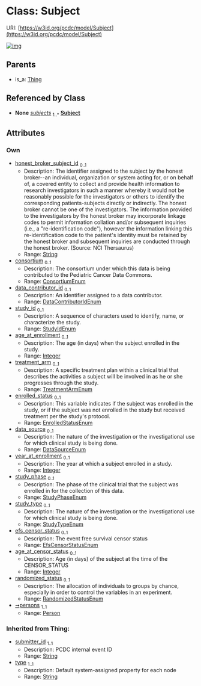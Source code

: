 
# Class: Subject




URI: [https://w3id.org/pcdc/model/Subject](https://w3id.org/pcdc/model/Subject)


[![img](https://yuml.me/diagram/nofunky;dir:TB/class/[Thing],[Person]<persons%201..1-++[Subject&#124;honest_broker_subject_id:string%20%3F;consortium:ConsortiumEnum%20%3F;data_contributor_id:DataContributorIdEnum%20%3F;study_id:StudyIdEnum%20%3F;age_at_enrollment:integer%20%3F;treatment_arm:TreatmentArmEnum%20%3F;enrolled_status:EnrolledStatusEnum%20%3F;data_source:DataSourceEnum%20%3F;year_at_enrollment:integer%20%3F;study_phase:StudyPhaseEnum%20%3F;study_type:StudyTypeEnum%20%3F;efs_censor_status:EfsCensorStatusEnum%20%3F;age_at_censor_status:integer%20%3F;randomized_status:RandomizedStatusEnum%20%3F;submitter_id(i):string;type(i):string],[TimePeriod]++-%20subjects%201..*>[Subject],[OffProtocolTherapyOrStudy]++-%20subjects%201..*>[Subject],[MedicalHistory]++-%20subjects%201..*>[Subject],[SurvivalCharacteristics]++-%20subjects%201..*>[Subject],[FamilyMedicalHistory]++-%20subjects%201..*>[Subject],[VitalsAndAnthropometrics]++-%20subjects%201..*>[Subject],[LaboratoryTest]++-%20subjects%201..*>[Subject],[GeneticAnalysis]++-%20subjects%201..*>[Subject],[FunctionTest]++-%20subjects%201..*>[Subject],[Immunohistochemistry]++-%20subjects%201..*>[Subject],[Imaging]++-%20subjects%201..*>[Subject],[Histology]++-%20subjects%201..*>[Subject],[DiseaseCharacteristics]++-%20subjects%201..*>[Subject],[TumorAssessment]++-%20subjects%201..*>[Subject],[Staging]++-%20subjects%201..*>[Subject],[RadiationTherapy]++-%20subjects%201..*>[Subject],[StemCellTransplant]++-%20subjects%201..*>[Subject],[Medication]++-%20subjects%201..*>[Subject],[TransfusionMedicineProcedures]++-%20subjects%201..*>[Subject],[CellularImmunotherapy]++-%20subjects%201..*>[Subject],[BiopsyAndSurgicalProcedures]++-%20subjects%201..*>[Subject],[ProtocolTreatmentModifications]++-%20subjects%201..*>[Subject],[MinimalResidualDisease]++-%20subjects%201..*>[Subject],[SubjectResponse]++-%20subjects%201..*>[Subject],[AdverseEvents]++-%20subjects%201..*>[Subject],[SubsequentMalignantNeoplasm]++-%20subjects%201..*>[Subject],[PatientReportedOutcomesMetadata]++-%20subjects%201..*>[Subject],[LateEffects]++-%20subjects%201..*>[Subject],[Thing]^-[Subject],[VitalsAndAnthropometrics],[TumorAssessment],[TransfusionMedicineProcedures],[TimePeriod],[SurvivalCharacteristics],[SubsequentMalignantNeoplasm],[SubjectResponse],[StemCellTransplant],[Staging],[RadiationTherapy],[ProtocolTreatmentModifications],[Person],[PatientReportedOutcomesMetadata],[OffProtocolTherapyOrStudy],[MinimalResidualDisease],[Medication],[MedicalHistory],[LateEffects],[LaboratoryTest],[Immunohistochemistry],[Imaging],[Histology],[GeneticAnalysis],[FunctionTest],[FamilyMedicalHistory],[DiseaseCharacteristics],[CellularImmunotherapy],[BiopsyAndSurgicalProcedures],[AdverseEvents])](https://yuml.me/diagram/nofunky;dir:TB/class/[Thing],[Person]<persons%201..1-++[Subject&#124;honest_broker_subject_id:string%20%3F;consortium:ConsortiumEnum%20%3F;data_contributor_id:DataContributorIdEnum%20%3F;study_id:StudyIdEnum%20%3F;age_at_enrollment:integer%20%3F;treatment_arm:TreatmentArmEnum%20%3F;enrolled_status:EnrolledStatusEnum%20%3F;data_source:DataSourceEnum%20%3F;year_at_enrollment:integer%20%3F;study_phase:StudyPhaseEnum%20%3F;study_type:StudyTypeEnum%20%3F;efs_censor_status:EfsCensorStatusEnum%20%3F;age_at_censor_status:integer%20%3F;randomized_status:RandomizedStatusEnum%20%3F;submitter_id(i):string;type(i):string],[TimePeriod]++-%20subjects%201..*>[Subject],[OffProtocolTherapyOrStudy]++-%20subjects%201..*>[Subject],[MedicalHistory]++-%20subjects%201..*>[Subject],[SurvivalCharacteristics]++-%20subjects%201..*>[Subject],[FamilyMedicalHistory]++-%20subjects%201..*>[Subject],[VitalsAndAnthropometrics]++-%20subjects%201..*>[Subject],[LaboratoryTest]++-%20subjects%201..*>[Subject],[GeneticAnalysis]++-%20subjects%201..*>[Subject],[FunctionTest]++-%20subjects%201..*>[Subject],[Immunohistochemistry]++-%20subjects%201..*>[Subject],[Imaging]++-%20subjects%201..*>[Subject],[Histology]++-%20subjects%201..*>[Subject],[DiseaseCharacteristics]++-%20subjects%201..*>[Subject],[TumorAssessment]++-%20subjects%201..*>[Subject],[Staging]++-%20subjects%201..*>[Subject],[RadiationTherapy]++-%20subjects%201..*>[Subject],[StemCellTransplant]++-%20subjects%201..*>[Subject],[Medication]++-%20subjects%201..*>[Subject],[TransfusionMedicineProcedures]++-%20subjects%201..*>[Subject],[CellularImmunotherapy]++-%20subjects%201..*>[Subject],[BiopsyAndSurgicalProcedures]++-%20subjects%201..*>[Subject],[ProtocolTreatmentModifications]++-%20subjects%201..*>[Subject],[MinimalResidualDisease]++-%20subjects%201..*>[Subject],[SubjectResponse]++-%20subjects%201..*>[Subject],[AdverseEvents]++-%20subjects%201..*>[Subject],[SubsequentMalignantNeoplasm]++-%20subjects%201..*>[Subject],[PatientReportedOutcomesMetadata]++-%20subjects%201..*>[Subject],[LateEffects]++-%20subjects%201..*>[Subject],[Thing]^-[Subject],[VitalsAndAnthropometrics],[TumorAssessment],[TransfusionMedicineProcedures],[TimePeriod],[SurvivalCharacteristics],[SubsequentMalignantNeoplasm],[SubjectResponse],[StemCellTransplant],[Staging],[RadiationTherapy],[ProtocolTreatmentModifications],[Person],[PatientReportedOutcomesMetadata],[OffProtocolTherapyOrStudy],[MinimalResidualDisease],[Medication],[MedicalHistory],[LateEffects],[LaboratoryTest],[Immunohistochemistry],[Imaging],[Histology],[GeneticAnalysis],[FunctionTest],[FamilyMedicalHistory],[DiseaseCharacteristics],[CellularImmunotherapy],[BiopsyAndSurgicalProcedures],[AdverseEvents])

## Parents

 *  is_a: [Thing](Thing.md)

## Referenced by Class

 *  **None** *[subjects](subjects.md)*  <sub>1..\*</sub>  **[Subject](Subject.md)**

## Attributes


### Own

 * [honest_broker_subject_id](honest_broker_subject_id.md)  <sub>0..1</sub>
     * Description: The identifier assigned to the subject by the honest broker--an individual, organization or system acting for, or on behalf of, a covered entity to collect and provide health information to research investigators in such a manner whereby it would not be reasonably possible for the investigators or others to identify the corresponding patients-subjects directly or indirectly. The honest broker cannot be one of the investigators. The information provided to the investigators by the honest broker may incorporate linkage codes to permit information collation and/or subsequent inquiries (i.e., a "re-identification code"), however the information linking this re-identification code to the patient's identity must be retained by the honest broker and subsequent inquiries are conducted through the honest broker. (Source: NCI Thersaurus)
     * Range: [String](types/String.md)
 * [consortium](consortium.md)  <sub>0..1</sub>
     * Description: The consortium under which this data is being contributed to the Pediatric Cancer Data Commons.
     * Range: [ConsortiumEnum](ConsortiumEnum.md)
 * [data_contributor_id](data_contributor_id.md)  <sub>0..1</sub>
     * Description: An identifier assigned to a data contributor.
     * Range: [DataContributorIdEnum](DataContributorIdEnum.md)
 * [study_id](study_id.md)  <sub>0..1</sub>
     * Description: A sequence of characters used to identify, name, or characterize the study.
     * Range: [StudyIdEnum](StudyIdEnum.md)
 * [age_at_enrollment](age_at_enrollment.md)  <sub>0..1</sub>
     * Description: The age (in days) when the subject enrolled in the study. 
     * Range: [Integer](types/Integer.md)
 * [treatment_arm](treatment_arm.md)  <sub>0..1</sub>
     * Description: A specific treatment plan within a clinical trial that describes the activities a subject will be involved in as he or she progresses through the study.
     * Range: [TreatmentArmEnum](TreatmentArmEnum.md)
 * [enrolled_status](enrolled_status.md)  <sub>0..1</sub>
     * Description: This variable indicates if the subject was enrolled in the study, or if the subject was not enrolled in the study but received treatment per the study's protocol.
     * Range: [EnrolledStatusEnum](EnrolledStatusEnum.md)
 * [data_source](data_source.md)  <sub>0..1</sub>
     * Description: The nature of the investigation or the investigational use for which clinical study is being done.
     * Range: [DataSourceEnum](DataSourceEnum.md)
 * [year_at_enrollment](year_at_enrollment.md)  <sub>0..1</sub>
     * Description: The year at which a subject enrolled in a study.
     * Range: [Integer](types/Integer.md)
 * [study_phase](study_phase.md)  <sub>0..1</sub>
     * Description: The phase of the clinical trial that the subject was enrolled in for the collection of this data.
     * Range: [StudyPhaseEnum](StudyPhaseEnum.md)
 * [study_type](study_type.md)  <sub>0..1</sub>
     * Description: The nature of the investigation or the investigational use for which clinical study is being done.
     * Range: [StudyTypeEnum](StudyTypeEnum.md)
 * [efs_censor_status](efs_censor_status.md)  <sub>0..1</sub>
     * Description: The event free survival censor status
     * Range: [EfsCensorStatusEnum](EfsCensorStatusEnum.md)
 * [age_at_censor_status](age_at_censor_status.md)  <sub>0..1</sub>
     * Description: Age (in days) of the subject at the time of the CENSOR_STATUS
     * Range: [Integer](types/Integer.md)
 * [randomized_status](randomized_status.md)  <sub>0..1</sub>
     * Description: The allocation of individuals to groups by chance, especially in order to control the variables in an experiment.
     * Range: [RandomizedStatusEnum](RandomizedStatusEnum.md)
 * [➞persons](subject__persons.md)  <sub>1..1</sub>
     * Range: [Person](Person.md)

### Inherited from Thing:

 * [submitter_id](submitter_id.md)  <sub>1..1</sub>
     * Description: PCDC internal event ID
     * Range: [String](types/String.md)
 * [type](type.md)  <sub>1..1</sub>
     * Description: Default system-assigned property for each node
     * Range: [String](types/String.md)
